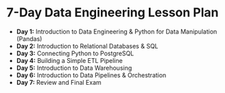 # 7-Day Data Engineering Lesson Plan

*   **Day 1:** Introduction to Data Engineering & Python for Data Manipulation (Pandas)
*   **Day 2:** Introduction to Relational Databases & SQL
*   **Day 3:** Connecting Python to PostgreSQL
*   **Day 4:** Building a Simple ETL Pipeline
*   **Day 5:** Introduction to Data Warehousing
*   **Day 6:** Introduction to Data Pipelines & Orchestration
*   **Day 7:** Review and Final Exam
